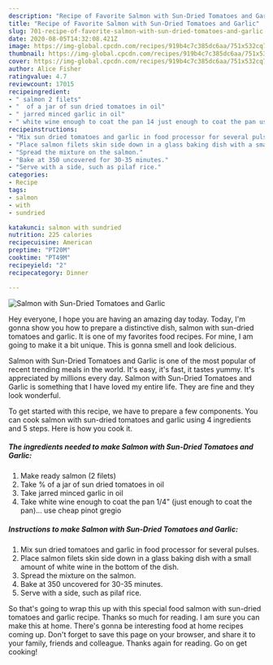 ```yaml
---
description: "Recipe of Favorite Salmon with Sun-Dried Tomatoes and Garlic"
title: "Recipe of Favorite Salmon with Sun-Dried Tomatoes and Garlic"
slug: 701-recipe-of-favorite-salmon-with-sun-dried-tomatoes-and-garlic
date: 2020-08-05T14:32:08.421Z
image: https://img-global.cpcdn.com/recipes/919b4c7c385dc6aa/751x532cq70/salmon-with-sun-dried-tomatoes-and-garlic-recipe-main-photo.jpg
thumbnail: https://img-global.cpcdn.com/recipes/919b4c7c385dc6aa/751x532cq70/salmon-with-sun-dried-tomatoes-and-garlic-recipe-main-photo.jpg
cover: https://img-global.cpcdn.com/recipes/919b4c7c385dc6aa/751x532cq70/salmon-with-sun-dried-tomatoes-and-garlic-recipe-main-photo.jpg
author: Alice Fisher
ratingvalue: 4.7
reviewcount: 17015
recipeingredient:
- " salmon 2 filets"
- "  of a jar of sun dried tomatoes in oil"
- " jarred minced garlic in oil"
- " white wine enough to coat the pan 14 just enough to coat the pan use cheap pinot gregio"
recipeinstructions:
- "Mix sun dried tomatoes and garlic in food processor for several pulses."
- "Place salmon filets skin side down in a glass baking dish with a small amount of white wine in the bottom of the dish."
- "Spread the mixture on the salmon."
- "Bake at 350 uncovered for 30-35 minutes."
- "Serve with a side, such as pilaf rice."
categories:
- Recipe
tags:
- salmon
- with
- sundried

katakunci: salmon with sundried 
nutrition: 225 calories
recipecuisine: American
preptime: "PT20M"
cooktime: "PT49M"
recipeyield: "2"
recipecategory: Dinner

---
```



![Salmon with Sun-Dried Tomatoes and Garlic](https://img-global.cpcdn.com/recipes/919b4c7c385dc6aa/751x532cq70/salmon-with-sun-dried-tomatoes-and-garlic-recipe-main-photo.jpg)

Hey everyone, I hope you are having an amazing day today. Today, I'm gonna show you how to prepare a distinctive dish, salmon with sun-dried tomatoes and garlic. It is one of my favorites food recipes. For mine, I am going to make it a bit unique. This is gonna smell and look delicious.

Salmon with Sun-Dried Tomatoes and Garlic is one of the most popular of recent trending meals in the world. It's easy, it's fast, it tastes yummy. It's appreciated by millions every day. Salmon with Sun-Dried Tomatoes and Garlic is something that I have loved my entire life. They are fine and they look wonderful.




To get started with this recipe, we have to prepare a few components. You can cook salmon with sun-dried tomatoes and garlic using 4 ingredients and 5 steps. Here is how you cook it.

<!--inarticleads1-->

##### The ingredients needed to make Salmon with Sun-Dried Tomatoes and Garlic:

1. Make ready  salmon (2 filets)
1. Take  % of a jar of sun dried tomatoes in oil
1. Take  jarred minced garlic in oil
1. Take  white wine enough to coat the pan 1/4&#34; (just enough to coat the pan)... use cheap pinot gregio




<!--inarticleads2-->

##### Instructions to make Salmon with Sun-Dried Tomatoes and Garlic:

1. Mix sun dried tomatoes and garlic in food processor for several pulses.
1. Place salmon filets skin side down in a glass baking dish with a small amount of white wine in the bottom of the dish.
1. Spread the mixture on the salmon.
1. Bake at 350 uncovered for 30-35 minutes.
1. Serve with a side, such as pilaf rice.




So that's going to wrap this up with this special food salmon with sun-dried tomatoes and garlic recipe. Thanks so much for reading. I am sure you can make this at home. There's gonna be interesting food at home recipes coming up. Don't forget to save this page on your browser, and share it to your family, friends and colleague. Thanks again for reading. Go on get cooking!
